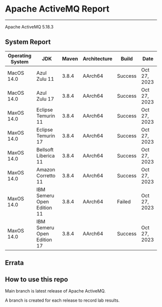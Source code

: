 # Apache ActiveMQ Report
--- 

Apache ActiveMQ 5.18.3

## System Report

| Operating System    | JDK       | Maven | Architecture | Build | Date  |
|---------------------|-----------|-------|--------------|-------|-------|
| MacOS 14.0          | Azul Zulu 11   | 3.8.4 | AArch64      | Success | Oct 27, 2023 |
| MacOS 14.0          | Azul Zulu 17   | 3.8.4 | AArch64      | Success | Oct 27, 2023 |
| MaxOS 14.0          | Eclipse Temurin 11 | 3.8.4 | AArch64      | Success | Oct 27, 2023 |
| MaxOS 14.0          | Eclipse Temurin 17 | 3.8.4 | AArch64      | Success | Oct 27, 2023 |
| MaxOS 14.0          | Bellsoft Liberica 11 | 3.8.4 | AArch64      | Success | Oct 27, 2023 |
| MaxOS 14.0          | Amazon Corretto 11 | 3.8.4 | AArch64      | Success | Oct 27, 2023 |
| MaxOS 14.0          | IBM Semeru Open Edition 11 | 3.8.4 | AArch64      | Failed | Oct 27, 2023 |
| MaxOS 14.0          | IBM Semeru Open Edition 17 | 3.8.4 | AArch64      | Success | Oct 27, 2023 |


## Errata


## How to use this repo

Main branch is latest release of Apache ActiveMQ.

A branch is created for each release to record lab results.

